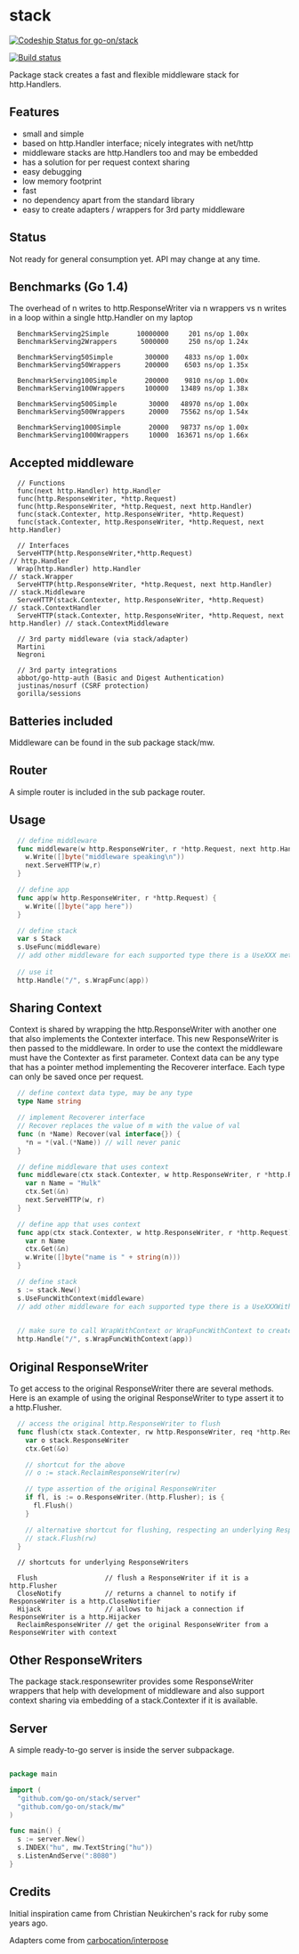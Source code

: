 stack
=====
[ ![Codeship Status for go-on/stack](https://codeship.io/projects/7fa20300-38d9-0132-d3df-2a69fe4b0f90/status)](https://codeship.io/projects/42107)

[![Build status](https://ci.appveyor.com/api/projects/status/rv4pf8qwtj3n85vp?svg=true)](https://ci.appveyor.com/project/metakeule/stack)

Package stack creates a fast and flexible middleware stack for http.Handlers.

## Features

  - small and simple
  - based on http.Handler interface; nicely integrates with net/http
  - middleware stacks are http.Handlers too and may be embedded
  - has a solution for per request context sharing
  - easy debugging
  - low memory footprint
  - fast
  - no dependency apart from the standard library
  - easy to create adapters / wrappers for 3rd party middleware

## Status

Not ready for general consumption yet. API may change at any time.

## Benchmarks (Go 1.4)

The overhead of n writes to http.ResponseWriter via n wrappers vs n writes in a loop within a single http.Handler on my laptop

```
  BenchmarkServing2Simple       10000000     201 ns/op 1.00x 
  BenchmarkServing2Wrappers      5000000     250 ns/op 1.24x
  
  BenchmarkServing50Simple        300000    4833 ns/op 1.00x
  BenchmarkServing50Wrappers      200000    6503 ns/op 1.35x
  
  BenchmarkServing100Simple       200000    9810 ns/op 1.00x
  BenchmarkServing100Wrappers     100000   13489 ns/op 1.38x
  
  BenchmarkServing500Simple        30000   48970 ns/op 1.00x
  BenchmarkServing500Wrappers      20000   75562 ns/op 1.54x
  
  BenchmarkServing1000Simple       20000   98737 ns/op 1.00x
  BenchmarkServing1000Wrappers     10000  163671 ns/op 1.66x
```

## Accepted middleware

```
  // Functions
  func(next http.Handler) http.Handler
  func(http.ResponseWriter, *http.Request)
  func(http.ResponseWriter, *http.Request, next http.Handler)
  func(stack.Contexter, http.ResponseWriter, *http.Request)
  func(stack.Contexter, http.ResponseWriter, *http.Request, next http.Handler)

  // Interfaces
  ServeHTTP(http.ResponseWriter,*http.Request)                                      // http.Handler
  Wrap(http.Handler) http.Handler                                                   // stack.Wrapper
  ServeHTTP(http.ResponseWriter, *http.Request, next http.Handler)                  // stack.Middleware
  ServeHTTP(stack.Contexter, http.ResponseWriter, *http.Request)                    // stack.ContextHandler
  ServeHTTP(stack.Contexter, http.ResponseWriter, *http.Request, next http.Handler) // stack.ContextMiddleware

  // 3rd party middleware (via stack/adapter)
  Martini
  Negroni

  // 3rd party integrations
  abbot/go-http-auth (Basic and Digest Authentication)
  justinas/nosurf (CSRF protection)
  gorilla/sessions
```

## Batteries included

Middleware can be found in the sub package stack/mw.

## Router

A simple router is included in the sub package router.

## Usage

```go
  // define middleware
  func middleware(w http.ResponseWriter, r *http.Request, next http.Handler) {
    w.Write([]byte("middleware speaking\n"))
    next.ServeHTTP(w,r)
  }

  // define app
  func app(w http.ResponseWriter, r *http.Request) {
    w.Write([]byte("app here"))
  }  

  // define stack
  var s Stack
  s.UseFunc(middleware)
  // add other middleware for each supported type there is a UseXXX method
  
  // use it
  http.Handle("/", s.WrapFunc(app))
```

## Sharing Context

Context is shared by wrapping the http.ResponseWriter with another one that also implements the Contexter interface. This new ResponseWriter is then passed to the middleware. In order to use the context the middleware must have
the Contexter as first parameter. 
Context data can be any type that has a pointer method implementing the Recoverer interface. Each type can only be saved once per request.

```go
  // define context data type, may be any type
  type Name string

  // implement Recoverer interface
  // Recover replaces the value of m with the value of val
  func (n *Name) Recover(val interface{}) {
    *n = *(val.(*Name)) // will never panic
  }

  // define middleware that uses context
  func middleware(ctx stack.Contexter, w http.ResponseWriter, r *http.Request, next http.Handler) {
    var n Name = "Hulk"
    ctx.Set(&n)
    next.ServeHTTP(w, r)
  }

  // define app that uses context
  func app(ctx stack.Contexter, w http.ResponseWriter, r *http.Request) {
    var n Name
    ctx.Get(&n)
    w.Write([]byte("name is " + string(n)))
  }

  // define stack
  s := stack.New()
  s.UseFuncWithContext(middleware)
  // add other middleware for each supported type there is a UseXXXWithContext method
       

  // make sure to call WrapWithContext or WrapFuncWithContext to create the context object
  http.Handle("/", s.WrapFuncWithContext(app))
```

## Original ResponseWriter

To get access to the original ResponseWriter there are several methods. Here is an example of using the original ResponseWriter to type assert it to a http.Flusher.

```go
  // access the original http.ResponseWriter to flush
  func flush(ctx stack.Contexter, rw http.ResponseWriter, req *http.Request, next http.Handler) {
    var o stack.ResponseWriter
    ctx.Get(&o)

    // shortcut for the above
    // o := stack.ReclaimResponseWriter(rw)

    // type assertion of the original ResponseWriter
    if fl, is := o.ResponseWriter.(http.Flusher); is {
      fl.Flush()
    }

    // alternative shortcut for flushing, respecting an underlying ResponseWriter
    // stack.Flush(rw)
  }
```
```
  // shortcuts for underlying ResponseWriters

  Flush                 // flush a ResponseWriter if it is a http.Flusher
  CloseNotify           // returns a channel to notify if ResponseWriter is a http.CloseNotifier
  Hijack                // allows to hijack a connection if ResponseWriter is a http.Hijacker
  ReclaimResponseWriter // get the original ResponseWriter from a ResponseWriter with context
```

## Other ResponseWriters

The package stack.responsewriter provides some ResponseWriter wrappers that help with development of middleware
and also support context sharing via embedding of a stack.Contexter if it is available.

## Server

A simple ready-to-go server is inside the server subpackage.

```go

package main

import (
  "github.com/go-on/stack/server"
  "github.com/go-on/stack/mw"
)

func main() {
  s := server.New()
  s.INDEX("hu", mw.TextString("hu"))
  s.ListenAndServe(":8080")
}

```

## Credits

Initial inspiration came from Christian Neukirchen's
rack for ruby some years ago.

Adapters come from [carbocation/interpose](https://github.com/carbocation/interpose/blob/master/adaptors)